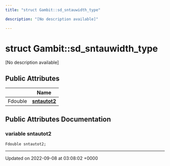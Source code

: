 ```yaml
---
title: "struct Gambit::sd_sntauwidth_type"

description: "[No description available]"

---
```


# struct Gambit::sd_sntauwidth_type



[No description available]

## Public Attributes

|                | Name           |
| -------------- | -------------- |
| Fdouble | **[sntautot2](/documentation/code/classes/structgambit_1_1sd__sntauwidth__type/#variable-sntautot2)**  |

## Public Attributes Documentation

### variable sntautot2

```
Fdouble sntautot2;
```


-------------------------------

Updated on 2022-09-08 at 03:08:02 +0000